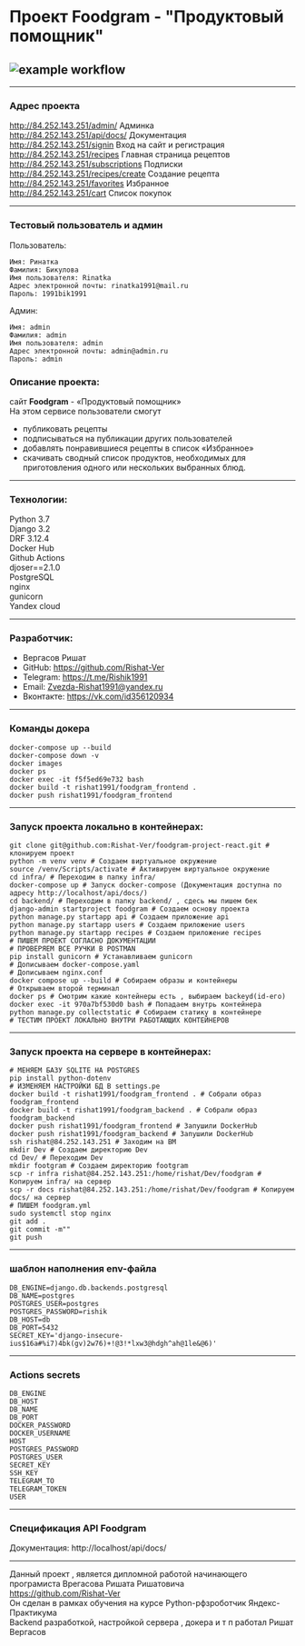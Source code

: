 # Проект **Foodgram - "Продуктовый помощник"**

![example workflow](https://github.com/Rishat-Ver/foodgram-project-react/actions/workflows/footgram.yml/badge.svg)
---

---
### **Адрес проекта**
http://84.252.143.251/admin/  Админка<br>
http://84.252.143.251/api/docs/ Документация<br>
http://84.252.143.251/signin Вход на сайт и регистрация<br>
http://84.252.143.251/recipes Главная страница рецептов<br>
http://84.252.143.251/subscriptions Подписки<br>
http://84.252.143.251/recipes/create Создание рецепта<br>
http://84.252.143.251/favorites Избранное<br>
http://84.252.143.251/cart Список покупок

---

### **Тестовый пользователь и админ**
Пользователь:
```
Имя: Ринатка
Фамилия: Бикулова
Имя пользователя: Rinatka
Адрес электронной почты: rinatka1991@mail.ru
Пароль: 1991bik1991
```
Админ:
```
Имя: admin
Фамилия: admin
Имя пользователя: admin
Адрес электронной почты: admin@admin.ru
Пароль: admin
```

### **Описание проекта:**
сайт **Foodgram** - «Продуктовый помощник» <br>
На этом сервисе пользователи смогут <br> 
- публиковать рецепты <br>
- подписываться на публикации других пользователей <br>
- добавлять понравившиеся рецепты в список «Избранное»<br>
- скачивать сводный список продуктов, необходимых для приготовления одного или нескольких выбранных блюд.

---

### **Технологии:**
Python 3.7 <br>
Django 3.2 <br>
DRF 3.12.4 <br>
Docker Hub <br>
Github Actions <br>
djoser==2.1.0 <br>
PostgreSQL <br>
nginx <br>
gunicorn <br>
Yandex cloud 

---

### **Разработчик:**
- Вергасов Ришат <br>
- GitHub: https://github.com/Rishat-Ver <br>
- Telegram: https://t.me/Rishik1991 <br>
- Email: Zvezda-Rishat1991@yandex.ru <br>
- Вконтакте: https://vk.com/id356120934

---
### **Команды докера**
```
docker-compose up --build
docker-compose down -v
docker images
docker ps
docker exec -it f5f5ed69e732 bash
docker build -t rishat1991/foodgram_frontend .
docker push rishat1991/foodgram_frontend
```
---
### **Запуск проекта локально в контейнерах:**
```
git clone git@github.com:Rishat-Ver/foodgram-project-react.git # клонируем проект
python -m venv venv # Создаем виртуальное окружение
source /venv/Scripts/activate # Активируем виртуальное окружение
cd infra/ # Переходим в папку infra/
docker-compose up # Запуск docker-compose (Документация доступна по адресу http://localhost/api/docs/)
cd backend/ # Переходим в папку backend/ , сдесь мы пишем бек
django-admin startproject foodgram # Создаем основу проекта
python manage.py startapp api # Создаем приложение api
python manage.py startapp users # Создаем приложение users
python manage.py startapp recipes # Создаем приложение recipes
# ПИШЕМ ПРОЕКТ СОГЛАСНО ДОКУМЕНТАЦИИ
# ПРОВЕРЯЕМ ВСЕ РУЧКИ В POSTMAN
pip install gunicorn # Устанавливаем gunicorn
# Дописываем docker-compose.yaml
# Дописываем nginx.conf
docker compose up --build # Собираем образы и контейнеры
# Открываем второй терминал
docker ps # Смотрим какие контейнеры есть , выбираем backeyd(id-его)
docker exec -it 970a7bf530d0 bash # Попадаем внутрь контейнера 
python manage.py collectstatic # Собираем статику в контейнере
# ТЕСТИМ ПРОЕКТ ЛОКАЛЬНО ВНУТРИ РАБОТАЮЩИХ КОНТЕЙНЕРОВ
```

---

### **Запуск проекта на сервере в контейнерах:**
```
# МЕНЯЕМ БАЗУ SQLITE НА POSTGRES
pip install python-dotenv
# ИЗМЕНЯЕМ НАСТРОЙКИ БД В settings.pe
docker build -t rishat1991/foodgram_frontend . # Собрали образ foodgram_frontend
docker build -t rishat1991/foodgram_backend . # Собрали образ foodgram_backend
docker push rishat1991/foodgram_frontend # Запушили DockerHub
docker push rishat1991/foodgram_backend # Запушили DockerHub
ssh rishat@84.252.143.251 # Заходим на ВМ
mkdir Dev # Создаем директорию Dev
cd Dev/ # Переходим Dev
mkdir footgram # Создаем директорию footgram
scp -r infra rishat@84.252.143.251:/home/rishat/Dev/foodgram # Копируем infra/ на сервер
scp -r docs rishat@84.252.143.251:/home/rishat/Dev/foodgram # Копируем docs/ на сервер
# ПИШЕМ foodgram.yml
sudo systemctl stop nginx
git add .
git commit -m""
git push
```

---

### **шаблон наполнения env-файла**

```
DB_ENGINE=django.db.backends.postgresql
DB_NAME=postgres
POSTGRES_USER=postgres
POSTGRES_PASSWORD=rishik
DB_HOST=db
DB_PORT=5432
SECRET_KEY='django-insecure-ius$16a#%i7)4bk(gv)2w76)+!@3!*lxw3@hdgh^ah@1le&@6)'

```
---
### **Actions secrets**

```
DB_ENGINE
DB_HOST
DB_NAME
DB_PORT
DOCKER_PASSWORD
DOCKER_USERNAME
HOST
POSTGRES_PASSWORD
POSTGRES_USER
SECRET_KEY
SSH_KEY
TELEGRAM_TO
TELEGRAM_TOKEN
USER

```

---

### **Спецификация API Foodgram**
Документация: http://localhost/api/docs/

---

Данный проект , является дипломной работой начинающего програмиста Врегасова Ришата Ришатовича <br>
https://github.com/Rishat-Ver <br>
Он сделан в рамках обучения на курсе Python-рфзроботчик Яндекс-Практикума <br>
Backend разработкой, настройкой сервера , докера и т п работал Ришат Вергасов <br>
